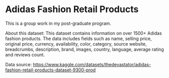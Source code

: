 # Adidas Fashion Retail Products
This is a group work in my post-graduate program. 

About this dataset: This dataset contains information on over 1500+ Adidas fashion products. The data includes fields such as name, selling price, original price, currency, availability, color, category, source website, breadcrumbs, description, brand, images, country, language, average rating and reviews count. 

Data source: https://www.kaggle.com/datasets/thedevastator/adidas-fashion-retail-products-dataset-9300-prod

